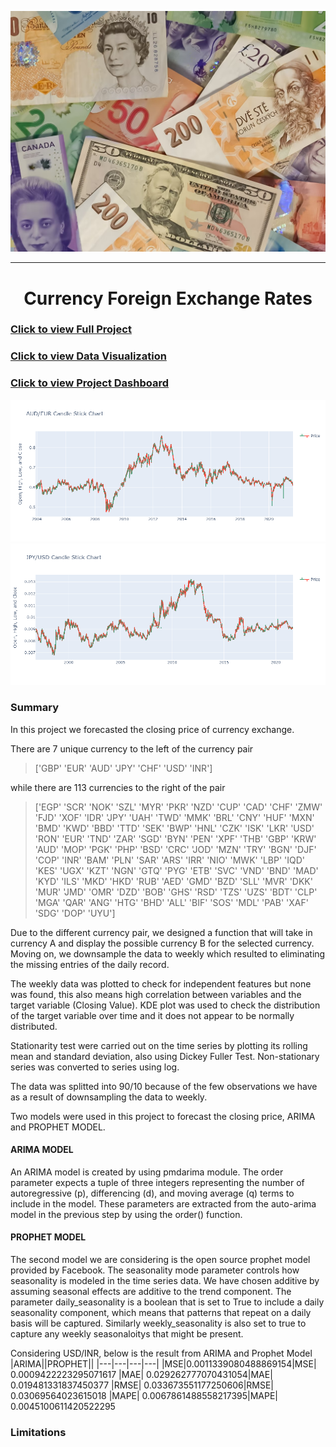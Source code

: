 ![](image/2023-02-09-09-35-08.png)

---

<center><h1>Currency Foreign Exchange Rates</h1></center>

### [Click to view Full Project](https://nbviewer.org/github/TelRich/Currency-Foreign-Exchange-Rates/blob/main/Exchange_Rates_Prediction.ipynb?flush_cache=True)
### [Click to view Data Visualization](https://nbviewer.org/github/TelRich/Currency-Foreign-Exchange-Rates/blob/main/data_viz.ipynb)
### [Click to view Project Dashboard](https://swathi0710-forexprediction-timeseries-dqrtk2.streamlit.app/)

![](image/newplot.png)
![](image/newplot1.png)

### Summary
In this project we forecasted the closing price of currency exchange. 

There are 7 unique currency to the left of the currency pair 
>['GBP' 'EUR' 'AUD' 'JPY' 'CHF' 'USD' 'INR']

while there are 113 currencies to the right of the pair

>['EGP' 'SCR' 'NOK' 'SZL' 'MYR' 'PKR' 'NZD' 'CUP' 'CAD' 'CHF' 'ZMW' 'FJD'
 'XOF' 'IDR' 'JPY' 'UAH' 'TWD' 'MMK' 'BRL' 'CNY' 'HUF' 'MXN' 'BMD' 'KWD'
 'BBD' 'TTD' 'SEK' 'BWP' 'HNL' 'CZK' 'ISK' 'LKR' 'USD' 'RON' 'EUR' 'TND'
 'ZAR' 'SGD' 'BYN' 'PEN' 'XPF' 'THB' 'GBP' 'KRW' 'AUD' 'MOP' 'PGK' 'PHP'
 'BSD' 'CRC' 'JOD' 'MZN' 'TRY' 'BGN' 'DJF' 'COP' 'INR' 'BAM' 'PLN' 'SAR'
 'ARS' 'IRR' 'NIO' 'MWK' 'LBP' 'IQD' 'KES' 'UGX' 'KZT' 'NGN' 'GTQ' 'PYG'
 'ETB' 'SVC' 'VND' 'BND' 'MAD' 'KYD' 'ILS' 'MKD' 'HKD' 'RUB' 'AED' 'GMD'
 'BZD' 'SLL' 'MVR' 'DKK' 'MUR' 'JMD' 'OMR' 'DZD' 'BOB' 'GHS' 'RSD' 'TZS'
 'UZS' 'BDT' 'CLP' 'MGA' 'QAR' 'ANG' 'HTG' 'BHD' 'ALL' 'BIF' 'SOS' 'MDL'
 'PAB' 'XAF' 'SDG' 'DOP' 'UYU']

Due to the different currency pair, we designed a function that will take in currency A and display the possible currency B for the selected currency. Moving on, we downsample the data to weekly which resulted to  eliminating the missing entries of the daily record. 

The weekly data was plotted to check for independent features but none was found, this also means high correlation between variables and the target variable (Closing Value). KDE plot was used to check the distribution of the target variable over time and it does not appear to be normally distributed.

Stationarity test were carried out on the time series by plotting its rolling mean and standard deviation, also using Dickey Fuller Test. Non-stationary series was converted to series using log.

The data was splitted into 90/10 because of the few observations we have as a result of downsampling the data to weekly.

Two models were used in this project to forecast the closing price, ARIMA and PROPHET MODEL.

#### ARIMA MODEL
An ARIMA model is created by using pmdarima module. 
The order parameter expects a tuple of three integers representing the number of autoregressive (p), differencing (d), and moving average (q) terms to include in the model.
These parameters are extracted from the auto-arima model in the previous step by using the order() function.

#### PROPHET MODEL
The second model we are considering is the open source prophet model provided by Facebook. 
The seasonality mode parameter controls how seasonality is modeled in the time series data. We have chosen additive by assuming seasonal effects are additive to the trend component.
The parameter daily_seasonality is a boolean that is set to True to include a daily seasonality component, which means that patterns that repeat on a daily basis will be captured.
Similarly weekly_seasonality is also set to true to capture any weekly seasonaloitys that might be present.

Considering USD/INR, below is the result from ARIMA and Prophet Model
|ARIMA||PROPHET||
|---|---|---|---| 
|MSE|0.0011339080488869154|MSE| 0.0009422223295071617
|MAE| 0.029262777070431054|MAE| 0.019481331837450377
|RMSE| 0.033673551177250606|RMSE| 0.03069564023615018
|MAPE| 0.0067861488558217395|MAPE| 0.0045100611420522295

### Limitations